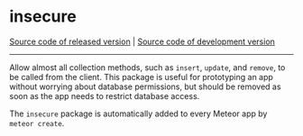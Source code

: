 # insecure
[Source code of released version](https://github.com/meteor/meteor/tree/master/packages/insecure) | [Source code of development version](https://github.com/meteor/meteor/tree/devel/packages/insecure)
***

Allow almost all collection methods, such as `insert`, `update`, and `remove`, to be called from the client. This package is useful for prototyping an app without worrying about database permissions, but should be removed as soon as the app needs to restrict database access.

The `insecure` package is automatically added to every Meteor app by `meteor create`.